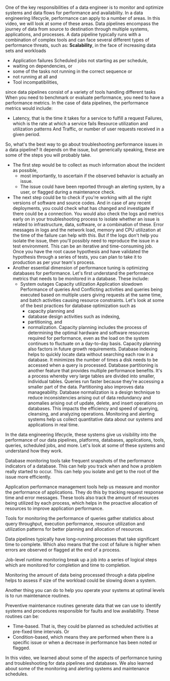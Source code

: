 One of the key responsibilities of a data engineer is to monitor and optimize systems and data flows for performance and availability. 
In a data engineering lifecycle, performance can apply to a number of areas. In this video, we will look at some of these
areas. Data pipelines encompass the journey of data from source to destination through multiple systems, applications, and processes. 
A data pipeline typically runs with a combination of complex tools and can face several different types of performance threats, such as: **Scalability**, in the face of increasing data sets and workloads 
- Application failures Scheduled jobs not starting as per schedule, 
- waiting on dependencies, or 
- some of the tasks not running in the correct sequence or 
- not running at all and 
- Tool incompatibilities, 

since data pipelines consist of a variety of tools handling different tasks When you need to benchmark or evaluate performance, you need to have a performance metrics. 
In the case of data pipelines, the performance metrics would include: 
- Latency, that is the time it takes for a service to fulfill a request Failures, which is the rate at which a service fails Resource utilization and utilization patterns And Traffic, or number of user requests received in a given period.

So, what's the best way to go about troubleshooting performance issues in a data pipeline? It depends on the issue, but generically speaking, these are some of the steps you will probably take. 
- The first step would be to collect as much information about the incident as possible, 
    - most importantly, to ascertain if the observed behavior is actually an issue. 
    - The issue could have been reported through an alerting system, by a user, or flagged during a maintenance check. 
- The next step could be to check if you're working with all the right versions of software and source codes. And in case of any recent deployments, you could check what has changed and investigate if there could be a connection. You would also check the logs and metrics early on in your troubleshooting process to isolate whether an issue is related to infrastructure, data, software, or a combination of these. Error messages in logs and the network load, memory and CPU utilization at the time of the failure can help with this. But if the logs don't help you isolate the issue, then you'll possibly need to reproduce the issue in a test environment. This can be an iterative and time-consuming job. Once you have the root cause hypothesis and have validated the hypothesis through a series of tests, you can plan to take it to production as per your team's process. 
- Another essential dimension of performance tuning is optimizing databases for performance. Let's first understand the performance metrics that needs to be monitored in a database. These include: 
    - System outages Capacity utilization Application slowdown Performance of queries And Conflicting activities and queries being executed based on multiple users giving requests at the same time, and batch activities causing resource constraints. Let's look at some of the best practices for database optimization such as 
        - capacity planning and 
        - database design activities such as indexing,
        - partitioning, and 
        - normalization. 
    Capacity planning includes the process of determining the optimal hardware and software resources required for performance, even as the load on the system continues to fluctuate on a day-to-day basis. Capacity planning also factors in future growth requirements. 
    Database indexing helps to quickly locate data without searching each row in a database. It minimizes the number of times a disk needs to be accessed when a query is processed. 
    Database partitioning is another feature that provides multiple performance benefits. It's a process whereby very large tables are divided into smaller, individual tables. Queries run faster because they're accessing a smaller part of the data. Partitioning also improves data manageability. 
    Database normalization is a design technique to reduce inconsistencies arising out of data redundancy and anomalies arising out of update, delete, and insert operations on databases. This impacts the efficiency and speed of querying, cleansing, and analyzing operations. Monitoring and alerting systems help us collect quantitative data about our systems and applications in real time. 
    
In the data engineering lifecycle, these systems give us visibility into the performance of our data pipelines, platforms, databases, applications, tools, queries, scheduled jobs, and more. Let's look at some of these systems and understand how they work. 

Database monitoring tools take frequent snapshots of the performance indicators of a database. This can help you track when and how a problem really started to occur. This can help you isolate and get to the root of the issue more efficiently. 

Application performance management tools help us measure and monitor the performance of applications. They do this by tracking request response time and error messages. These tools also track the amount of resources being utilized by each process, which helps in the proactive allocation of resources to improve application performance. 

Tools for monitoring the performance of queries gather statistics about query throughput, execution performance, resource utilization and utilization patterns for better planning and allocation of resources. 

Data pipelines typically have long-running processes that take significant time to complete. Which also means that the cost of failure is higher when errors are observed or flagged at the end of a process. 

Job-level runtime monitoring break up a job into a series of logical steps which are monitored for completion and time to completion. 

Monitoring the amount of data being processed through a data pipeline helps to assess if size of the workload could be slowing down a system. 

Another thing you can do to help you operate your systems at optimal levels is to run maintenance routines. 

Preventive maintenance routines generate data that we can use to identify systems and procedures responsible for faults and low availability. These routines can be: 
- Time-based. That is, they could be planned as scheduled activities at pre-fixed time intervals. Or 
- Condition-based, which means they are performed when there is a specific issue or when a decrease in performance has been noted or flagged. 

In this video, we learned about some of the aspects of performance tuning and troubleshooting for data pipelines and databases. We also learned about some of the monitoring and alerting systems and maintenance schedules.